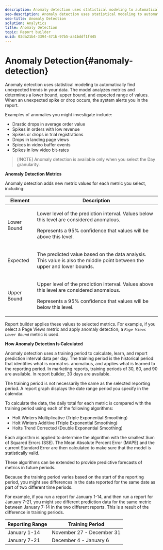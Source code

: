 ```yaml
---
description: Anomaly detection uses statistical modeling to automatically find unexpected trends in your data. The model analyzes metrics and determines a lower bound, upper bound, and expected range of values. When an unexpected spike or drop occurs, the system alerts you in the report.
seo-description: Anomaly detection uses statistical modeling to automatically find unexpected trends in your data. The model analyzes metrics and determines a lower bound, upper bound, and expected range of values. When an unexpected spike or drop occurs, the system alerts you in the report.
seo-title: Anomaly Detection
solution: Analytics
title: Anomaly Detection
topic: Report builder
uuid: 02da21b4-3394-471b-97b5-aa1bddf1f445
---
```


# Anomaly Detection{#anomaly-detection}

Anomaly detection uses statistical modeling to automatically find unexpected trends in your data. The model analyzes metrics and determines a lower bound, upper bound, and expected range of values. When an unexpected spike or drop occurs, the system alerts you in the report.

Examples of anomalies you might investigate include:

* Drastic drops in average order value 
* Spikes in orders with low revenue 
* Spikes or drops in trial registrations 
* Drops in landing page views 
* Spices in video buffer events 
* Spikes in low video bit-rates

> [!NOTE] Anomaly detection is available only when you select the Day granularity.

<p class="head"> <b>Anomaly Detection Metrics</b> </p>

Anomaly detection adds new metric values for each metric you select, including: 

<table id="table_BF75FC874634498DB6632C12CBD8D533"> 
 <thead> 
  <tr> 
   <th colname="col1" class="entry"> Element </th> 
   <th colname="col2" class="entry"> Description </th> 
  </tr> 
 </thead>
 <tbody> 
  <tr> 
   <td colname="col1"> Lower Bound </td> 
   <td colname="col2"> <p>Lower level of the prediction interval. Values below this level are considered anomalous. </p> <p>Represents a 95% confidence that values will be above this level. </p> </td> 
  </tr> 
  <tr> 
   <td colname="col1"> Expected </td> 
   <td colname="col2"> <p>The predicted value based on the data analysis. This value is also the middle point between the upper and lower bounds. </p> </td> 
  </tr> 
  <tr> 
   <td colname="col1"> Upper Bound </td> 
   <td colname="col2"> <p>Upper level of the prediction interval. Values above this level are considered anomalous. </p> <p>Represents a 95% confidence that values will be below this level. </p> </td> 
  </tr> 
 </tbody> 
</table>

Report builder applies these values to selected metrics. For example, if you select a Page Views metric and apply anomaly detection, a *`Page Views Lower Bound`* metric is used.

**How Anomaly Detection Is Calculated**

Anomaly detection uses a training period to calculate, learn, and report prediction interval data per day. The training period is the historical period that identifies what is normal vs. anomalous, and applies what is learned to the reporting period. In marketing reports, training periods of 30, 60, and 90 are available. In report builder, 30 days are available.

The training period is not necessarily the same as the selected reporting period. A report graph displays the date range period you specify in the calendar.

To calculate the data, the daily total for each metric is compared with the training period using each of the following algorithms:

* Holt Winters Multiplicative (Triple Exponential Smoothing) 
* Holt Winters Additive (Triple Exponential Smoothing) 
* Holts Trend Corrected (Double Exponential Smoothing)

Each algorithm is applied to determine the algorithm with the smallest Sum of Squared Errors (SSE). The Mean Absolute Percent Error (MAPE) and the current Standard Error are then calculated to make sure that the model is statistically valid.

These algorithms can be extended to provide predictive forecasts of metrics in future periods.

Because the training period varies based on the start of the reporting period, you might see differences in the data reported for the same date as part of two different time periods.

For example, if you run a report for January 1-14, and then run a report for January 7-21, you might see different prediction data for the same metric between January 7-14 in the two different reports. This is a result of the difference in training periods.

| Reporting Range  | Training Period  |
|--- |--- |
|January 1-14|November 27 - December 31|
|January 7-21|December 4 - January 6|